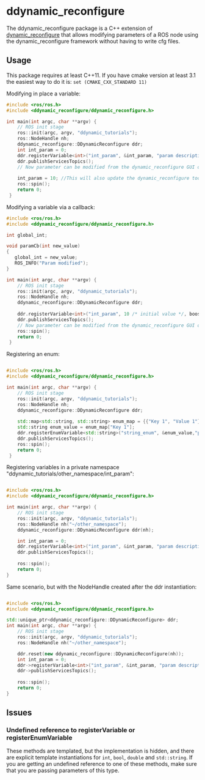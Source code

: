 # ddynamic_reconfigure

The ddynamic_reconfigure package is a C++ extension of [dynamic_reconfigure](https://github.com/ros/dynamic_reconfigure) that allows modifying parameters of a ROS node using the dynamic_reconfigure framework without having to write cfg files.

## Usage

This package requires at least C++11.
If you have cmake version at least 3.1 the easiest way to do it is:
`set (CMAKE_CXX_STANDARD 11)`

Modifying in place a variable:
```cpp
#include <ros/ros.h>
#include <ddynamic_reconfigure/ddynamic_reconfigure.h>

int main(int argc, char **argv) {
    // ROS init stage
    ros::init(argc, argv, "ddynamic_tutorials");
    ros::NodeHandle nh;
    ddynamic_reconfigure::DDynamicReconfigure ddr;
    int int_param = 0;
    ddr.registerVariable<int>("int_param", &int_param, "param description");
    ddr.publishServicesTopics();
    // Now parameter can be modified from the dynamic_reconfigure GUI or other tools and the variable int_param is updated automatically
    
    int_param = 10; //This will also update the dynamic_reconfigure tools with the new value 10
    ros::spin();
    return 0;
 }
```

Modifying a variable via a callback:
```cpp
#include <ros/ros.h>
#include <ddynamic_reconfigure/ddynamic_reconfigure.h>

int global_int;

void paramCb(int new_value)
{
   global_int = new_value;
   ROS_INFO("Param modified");
}

int main(int argc, char **argv) {
    // ROS init stage
    ros::init(argc, argv, "ddynamic_tutorials");
    ros::NodeHandle nh;
    ddynamic_reconfigure::DDynamicReconfigure ddr;
    
    ddr.registerVariable<int>("int_param", 10 /* initial value */, boost::bind(paramCb, _1), "param description");
    ddr.publishServicesTopics();
    // Now parameter can be modified from the dynamic_reconfigure GUI or other tools and the callback is called on each update
    ros::spin();
    return 0;
 }
```

Registering an enum:

```cpp

#include <ros/ros.h>
#include <ddynamic_reconfigure/ddynamic_reconfigure.h>

int main(int argc, char **argv) {
    // ROS init stage
    ros::init(argc, argv, "ddynamic_tutorials");
    ros::NodeHandle nh;
    ddynamic_reconfigure::DDynamicReconfigure ddr;
    
    std::map<std::string, std::string> enum_map = {{"Key 1", "Value 1"}, {"Key 2", "Value 2"}};
    std::string enum_value = enum_map["Key 1"];
    ddr.registerEnumVariable<std::string>("string_enum", &enum_value,"param description", enum_map);
    ddr.publishServicesTopics();
    ros::spin();
    return 0;
 }
```

Registering variables in a private namespace "ddynamic_tutorials/other_namespace/int_param":

```cpp

#include <ros/ros.h>
#include <ddynamic_reconfigure/ddynamic_reconfigure.h>

int main(int argc, char **argv) {
    // ROS init stage
    ros::init(argc, argv, "ddynamic_tutorials");
    ros::NodeHandle nh("~/other_namespace");
    ddynamic_reconfigure::DDynamicReconfigure ddr(nh);

    int int_param = 0;
    ddr.registerVariable<int>("int_param", &int_param, "param description");
    ddr.publishServicesTopics();
    
    ros::spin();
    return 0;
}
```


Same scenario, but with the NodeHandle created after the ddr instantiation:

```cpp

#include <ros/ros.h>
#include <ddynamic_reconfigure/ddynamic_reconfigure.h>

std::unique_ptr<ddynamic_reconfigure::DDynamicReconfigure> ddr;
int main(int argc, char **argv) {
    // ROS init stage
    ros::init(argc, argv, "ddynamic_tutorials");
    ros::NodeHandle nh("~/other_namespace");

    ddr.reset(new ddynamic_reconfigure::DDynamicReconfigure(nh));
    int int_param = 0;
    ddr->registerVariable<int>("int_param", &int_param, "param description");
    ddr->publishServicesTopics();
    
    ros::spin();
    return 0;
}
```


## Issues
### Undefined reference to registerVariable or registerEnumVariable

These methods are templated, but the implementation is hidden, and there are explicit template instantiations for `int`, `bool`, `double` and `std::string`. If you are getting an undefined reference to one of these methods, make sure that you are passing parameters of this type.







